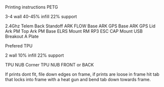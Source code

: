 Printing instructions
 PETG 

3-4 wall 40-45% infill 22% support

  2.4Ghz Telem Back Standoff
  ARK FLOW Base
  ARK GPS Base
  ARK GPS Lid
  Ark PM Top
  Ark PM Base
  ELRS Mount RM RP3
  ESC CAP Mount 
  USB Breakout A Plate 

Prefered TPU

2 wall 10% infill 22% support

  TPU NUB Corner
  TPU NUB FRONT or BACK

If prints dont fit, file down edges on frame, if prints are loose in frame hit tab that locks into 
frame with a heat gun and bend tab down towards frame. 
